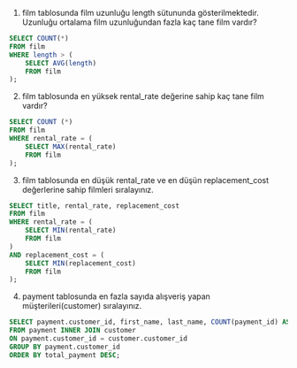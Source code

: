 1. film tablosunda film uzunluğu length sütununda gösterilmektedir. Uzunluğu ortalama film uzunluğundan fazla kaç tane film vardır?

```sql
SELECT COUNT(*)
FROM film
WHERE length > (
    SELECT AVG(length)
    FROM film
);
```
2. film tablosunda en yüksek rental_rate değerine sahip kaç tane film vardır?

```sql
SELECT COUNT (*)
FROM film
WHERE rental_rate = (
    SELECT MAX(rental_rate)
    FROM film
);
```

3. film tablosunda en düşük rental_rate ve en düşün replacement_cost değerlerine sahip filmleri sıralayınız.

```sql
SELECT title, rental_rate, replacement_cost
FROM film
WHERE rental_rate = (
    SELECT MIN(rental_rate)
    FROM film
) 
AND replacement_cost = (
    SELECT MIN(replacement_cost)
    FROM film
);

```
4. payment tablosunda en fazla sayıda alışveriş yapan müşterileri(customer) sıralayınız.

```sql
SELECT payment.customer_id, first_name, last_name, COUNT(payment_id) AS total_payment
FROM payment INNER JOIN customer
ON payment.customer_id = customer.customer_id
GROUP BY payment.customer_id
ORDER BY total_payment DESC;
```